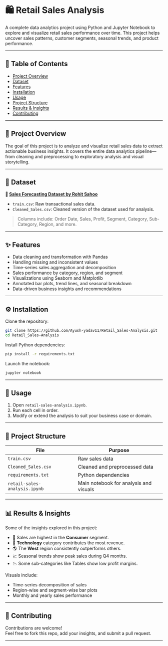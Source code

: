 # 🛍️ Retail Sales Analysis

A complete data analytics project using Python and Jupyter Notebook to explore and visualize retail sales performance over time. This project helps uncover sales patterns, customer segments, seasonal trends, and product performance.

---

## 📑 Table of Contents

- [Project Overview](#project-overview)
- [Dataset](#dataset)
- [Features](#features)
- [Installation](#installation)
- [Usage](#usage)
- [Project Structure](#project-structure)
- [Results & Insights](#results--insights)
- [Contributing](#contributing)

---

## 📌 Project Overview

The goal of this project is to analyze and visualize retail sales data to extract actionable business insights. It covers the entire data analytics pipeline—from cleaning and preprocessing to exploratory analysis and visual storytelling.

---

## 📂 Dataset

**🔗 [Sales Forecasting Dataset by Rohit Sahoo](https://www.kaggle.com/datasets/rohitsahoo/sales-forecasting/data)**
- `train.csv`: Raw transactional sales data.
- `Cleaned_Sales.csv`: Cleaned version of the dataset used for analysis.

> Columns include: Order Date, Sales, Profit, Segment, Category, Sub-Category, Region, and more.

---

## ✨ Features

- Data cleaning and transformation with Pandas
- Handling missing and inconsistent values
- Time-series sales aggregation and decomposition
- Sales performance by category, region, and segment
- Visualizations using Seaborn and Matplotlib
- Annotated bar plots, trend lines, and seasonal breakdown
- Data-driven business insights and recommendations

---

## ⚙️ Installation

Clone the repository:

```bash
git clone https://github.com/Ayush-yadav11/Retail_Sales-Analysis.git
cd Retail_Sales-Analysis
```

Install Python dependencies:

```bash
pip install -r requirements.txt
```

Launch the notebook:

```bash
jupyter notebook
```

---

## 🚀 Usage

1. Open `retail-sales-analysis.ipynb`.
2. Run each cell in order.
3. Modify or extend the analysis to suit your business case or domain.

---

## 📁 Project Structure

| File                         | Purpose                                 |
|-----------------------------|-----------------------------------------|
| `train.csv`                 | Raw sales data                          |
| `Cleaned_Sales.csv`         | Cleaned and preprocessed data           |
| `requirements.txt`          | Python dependencies                     |
| `retail-sales-analysis.ipynb` | Main notebook for analysis and visuals |

---

## 📊 Results & Insights

Some of the insights explored in this project:
- 🔼 Sales are highest in the **Consumer** segment.
- 🛒 **Technology** category contributes the most revenue.
- 🌎 The **West** region consistently outperforms others.
- 📈 Seasonal trends show peak sales during Q4 months.
- 📉 Some sub-categories like Tables show low profit margins.

Visuals include:
- Time-series decomposition of sales
- Region-wise and segment-wise bar plots
- Monthly and yearly sales performance

---

## 🤝 Contributing

Contributions are welcome!  
Feel free to fork this repo, add your insights, and submit a pull request.

---


